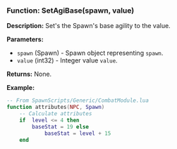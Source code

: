 ### Function: SetAgiBase(spawn, value)

**Description:**
Set's the Spawn's base agility to the value.

**Parameters:**
- `spawn` (Spawn) - Spawn object representing `spawn`.
- `value` (int32) - Integer value `value`.

**Returns:** None.

**Example:**

```lua
-- From SpawnScripts/Generic/CombatModule.lua
function attributes(NPC, Spawn)
    -- Calculate attributes
    if  level <= 4 then
        baseStat = 19 else
            baseStat = level + 15
    end
```
